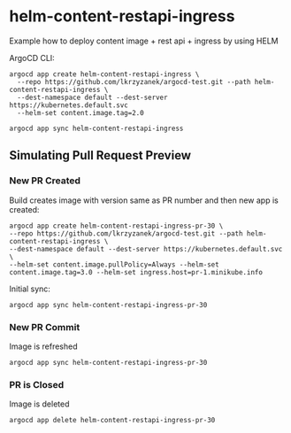 # helm-content-restapi-ingress

Example how to deploy content image + rest api + ingress by using HELM


ArgoCD CLI:

```shell
argocd app create helm-content-restapi-ingress \
  --repo https://github.com/lkrzyzanek/argocd-test.git --path helm-content-restapi-ingress \
  --dest-namespace default --dest-server https://kubernetes.default.svc 
  --helm-set content.image.tag=2.0
```

```shell
argocd app sync helm-content-restapi-ingress
```

## Simulating Pull Request Preview

### New PR Created

Build creates image with version same as PR number and then new app is created:

```shell
argocd app create helm-content-restapi-ingress-pr-30 \
--repo https://github.com/lkrzyzanek/argocd-test.git --path helm-content-restapi-ingress \
--dest-namespace default --dest-server https://kubernetes.default.svc \
--helm-set content.image.pullPolicy=Always --helm-set content.image.tag=3.0 --helm-set ingress.host=pr-1.minikube.info
```

Initial sync:
```shell
argocd app sync helm-content-restapi-ingress-pr-30
```

### New PR Commit

Image is refreshed

```shell
argocd app sync helm-content-restapi-ingress-pr-30
```

### PR is Closed

Image is deleted

```shell
argocd app delete helm-content-restapi-ingress-pr-30
```
